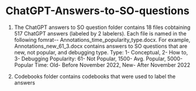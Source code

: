 # ChatGPT-Answers-to-SO-questions

1. The ChatGPT answers to SO question folder contains 18 files cobtaining 517 ChatGPT answers (labeled by 2 labelers). Each file is named in the following fomrat--  Annotations_time_popularity_type.docx. For example, Annotations_new_61_3.docx contains answers to SO questions that are new, not popular, and debugging type.
  Type: 1- Conceptual, 2- How to, 3- Debugging 
  Popularity: 61- Not Popular, 1500- Avg. Popular, 5000-Popular
  Time: Old- Before November 2022, New- After November 2022

2. Codebooks folder contains codebooks that were used to label the answers
